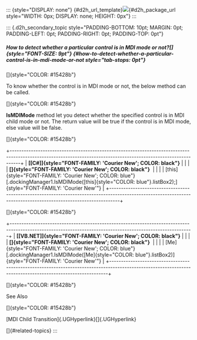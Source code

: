 ::: {style="DISPLAY: none"}
[](ms-xhelp:///?Id=d2h_url_template){#d2h_url_template}![](!package_url!){#d2h_package_url style="WIDTH: 0px; DISPLAY: none; HEIGHT: 0px"}
:::

::: {.d2h_secondary_topic style="PADDING-BOTTOM: 10pt; MARGIN: 0pt; PADDING-LEFT: 0pt; PADDING-RIGHT: 0pt; PADDING-TOP: 0pt"}
##### How to detect whether a particular control is in MDI mode or not?[]{style="FONT-SIZE: 9pt"} {#how-to-detect-whether-a-particular-control-is-in-mdi-mode-or-not style="tab-stops: 0pt"}

[]{style="COLOR: #15428b"} 

To know whether the control is in MDI mode or not, the below method can be called.

[]{style="COLOR: #15428b"} 

**IsMDIMode** method let you detect whether the specified control is in MDI child mode or not. The return value will be true if the control is in MDI mode, else value will be false.

[]{style="COLOR: #15428b"} 

+----------------------------------------------------------------------------------------------------------------------------------------------------------------+
| **[\[C#\]]{style="FONT-FAMILY: 'Courier New'; COLOR: black"}**                                                                                                 |
|                                                                                                                                                                |
| **[]{style="FONT-FAMILY: 'Courier New'; COLOR: black"}**                                                                                                       |
|                                                                                                                                                                |
| [this]{style="FONT-FAMILY: 'Courier New'; COLOR: blue"}[.dockingManager1.IsMDIMode([this]{style="COLOR: blue"}.listBox2);]{style="FONT-FAMILY: 'Courier New'"} |
+----------------------------------------------------------------------------------------------------------------------------------------------------------------+

[]{style="COLOR: #15428b"} 

+-----------------------------------------------------------------------------------------------------------------------------------------------------------+
| **[\[VB.NET\]]{style="FONT-FAMILY: 'Courier New'; COLOR: black"}**                                                                                        |
|                                                                                                                                                           |
| **[]{style="FONT-FAMILY: 'Courier New'; COLOR: black"}**                                                                                                  |
|                                                                                                                                                           |
| [Me]{style="FONT-FAMILY: 'Courier New'; COLOR: blue"}[.dockingManager1.IsMDIMode([Me]{style="COLOR: blue"}.listBox2)]{style="FONT-FAMILY: 'Courier New'"} |
+-----------------------------------------------------------------------------------------------------------------------------------------------------------+

[]{style="COLOR: #15428b"} 

See Also

[]{style="COLOR: #15428b"} 

[MDI Child Transition]{.UGHyperlink}[]{.UGHyperlink}

[]{#related-topics}
:::

